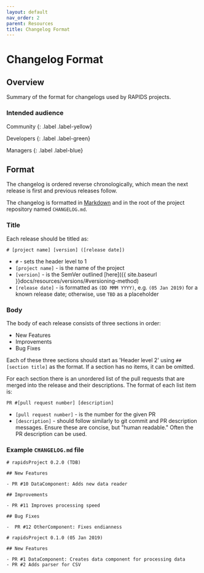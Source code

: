 ```yaml
---
layout: default
nav_order: 2
parent: Resources
title: Changelog Format
---
```


# Changelog Format

## Overview

Summary of the format for changelogs used by RAPIDS projects.

### Intended audience

Community
{: .label .label-yellow}

Developers
{: .label .label-green}

Managers
{: .label .label-blue}

## Format

The changelog is ordered reverse chronologically, which mean the next release is first and previous releases follow.

The changelog is formatted in [Markdown](https://help.github.com/articles/basic-writing-and-formatting-syntax/) and in the root of the project repository named `CHANGELOG.md`.

### Title

Each release should be titled as: 
```
# [project name] [version] ([release date])
```
- `#` - sets the header level to 1
- `[project name]` - is the name of the project
- `[version]` - is the SemVer outlined [here]({{ site.baseurl }}docs/resources/versions/#versioning-method)
- `[release date]` - is formatted as `(DD MMM YYYY)`, e.g. `(05 Jan 2019)` for a known release date; otherwise, use `TBD` as a placeholder

### Body

The body of each release consists of three sections in order:

- New Features
- Improvements
- Bug Fixes

Each of these three sections should start as 'Header level 2' using `## [section title]` as the format. If a section has no items, it can be omitted.

For each section there is an unordered list of the pull requests that are merged into the release and their descriptions. The format of each list item is: 
```
PR #[pull request number] [description]
```
- `[pull request number]` - is the number for the given PR
- `[description]` - should follow similarly to git commit and PR description messages. Ensure these are concise, but "human readable." Often the PR description can be used.


### Example `CHANGELOG.md` file

```
# rapidsProject 0.2.0 (TDB)

## New Features

- PR #10 DataComponent: Adds new data reader

## Improvements

- PR #11 Improves processing speed

## Bug Fixes

-  PR #12 OtherComponent: Fixes endianness

# rapidsProject 0.1.0 (05 Jan 2019)

## New Features

- PR #1 DataComponent: Creates data component for processing data
- PR #2 Adds parser for CSV
```
